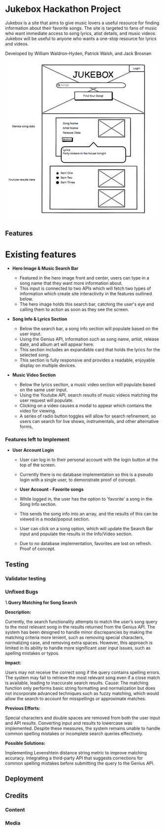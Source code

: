 
# Jukebox Hackathon Project

Jukebox is a site that aims to give music lovers a useful resource for finding information about their favorite songs. The site is targeted to fans of music who want immediate access to song lyrics, atist details, and music videos. Jukebox will be useful to anyone who wants a one-stop resource for lyrics and videos. 

Developed by William Waldron-Hyden, Patrick Walsh, and Jack Brosnan

![Initial balsamiq wireframe](image.png)

## Features
# Existing features
- __Hero Image & Music Search Bar__
  - Featured in the hero image front and center, users can type in a song name that they want more information about. 
  - This input is connected to two APIs which will fetch two types of information which create site interactivity in the features outlined below. 
  - The hero image holds this search bar, catching the user's eye and calling them to action as soon as they see the screen. 

- __Song Info & Lyrics Section__
  - Below the search bar, a song info section will populate based on the user input. 
  - Using the Genius API, information such as song name, artist, release date, and album art will appear here.
  - This section includes an expandable card that holds the lyrics for the selected song. 
  - This section is fully responsive and provides a readable, enjoyable display on multiple devices. 

- __Music Video Section__
  - Below the lyrics section, a music video section will populate based on the same user input. 
  - Using the Youtube API, search results of music videos matching the user request will populate.
  - Clicking on a video causes a modal to appear which contains the video for viewing. 
  - A series of radio button toggles will allow for search refinement, so users can search for live shows, instrumentals, and other alternative forms,


### Features left to Implement
- __User Account Login__
  - User can log in to their personal account with the login button at the top of the screen. 
  - Currently there is no database implementation so this is a pseudo login with a single user, to demonstrate proof of concept. 

  - __User Account - Favorite songs__
  - While logged in, the user has the option to 'favorite' a song in the Song Info section. 
  - This sends the song info into an array, and the results of this can be viewed in a modal/popout section.
  - User can click on a song option, which will update the Search Bar input and populate the results in the Info/Video section.
  - Due to no database implementation, favorites are lost on refresh. Proof of concept.  

## Testing

### Validator testing

### Unfixed Bugs

1.__Query Matching for Song Search__

__Description:__

Currently, the search functionality attempts to match the user’s song query to the most relevant song in the results returned from the Genius API. The system has been designed to handle minor discrepancies by making the matching criteria more lenient, such as removing special characters, normalizing case, and removing extra spaces. However, this approach is limited in its ability to handle more significant user input issues, such as spelling mistakes or typos.

__Impact:__

Users may not receive the correct song if the query contains spelling errors.
The system may fail to retrieve the most relevant song even if a close match is available, leading to inaccurate search results.
Cause:
The matching function only performs basic string formatting and normalization but does not incorporate advanced techniques such as fuzzy matching, which would allow the search to account for misspellings or approximate matches.

__Previous Efforts:__

Special characters and double spaces are removed from both the user input and API results.
Converting input and results to lowercase was implemented.
Despite these measures, the system remains unable to handle common spelling mistakes or incomplete search queries effectively.

__Possible Solutions:__

Implementing Levenshtein distance string metric to improve matching accuracy.
Integrating a third-party API that suggests corrections for common spelling mistakes before submitting the query to the Genius API.

## Deployment

## Credits

### Content

### Media